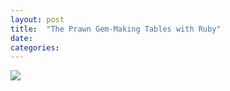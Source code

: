 ```yaml
---
layout: post
title:  "The Prawn Gem-Making Tables with Ruby"
date:   
categories: 
---
```

![](http://i.giphy.com/xrTz1a6qjSQTu.gif)